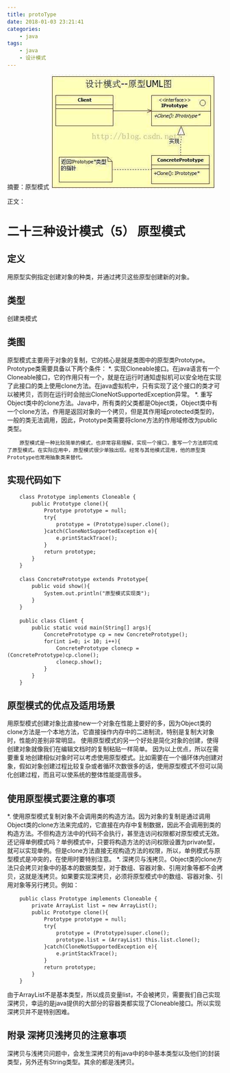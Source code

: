 ```yaml
---
title: protoType
date: 2018-01-03 23:21:41
categories:
	- java
tags:
	- java
	- 设计模式
---
```

摘要：原型模式
![](/images/protoType.jpeg)
<!-- more -->
正文：
# 二十三种设计模式（5） 原型模式
## 定义 
用原型实例指定创建对象的种类，并通过拷贝这些原型创建新的对象。
## 类型 
创建类模式 
## 类图
原型模式主要用于对象的复制，它的核心是就是类图中的原型类Prototype。Prototype类需要具备以下两个条件：
*. 实现Cloneable接口。在java语言有一个Cloneable接口，它的作用只有一个，就是在运行时通知虚拟机可以安全地在实现了此接口的类上使用clone方法。在java虚拟机中，只有实现了这个接口的类才可以被拷贝，否则在运行时会抛出CloneNotSupportedException异常。
*.     重写Object类中的clone方法。Java中，所有类的父类都是Object类，Object类中有一个clone方法，作用是返回对象的一个拷贝，但是其作用域protected类型的，一般的类无法调用，因此，Prototype类需要将clone方法的作用域修改为public类型。

        原型模式是一种比较简单的模式，也非常容易理解，实现一个接口，重写一个方法即完成了原型模式。在实际应用中，原型模式很少单独出现。经常与其他模式混用，他的原型类Prototype也常用抽象类来替代。
## 实现代码如下 
```
    class Prototype implements Cloneable {  
        public Prototype clone(){  
            Prototype prototype = null;  
            try{  
                prototype = (Prototype)super.clone();  
            }catch(CloneNotSupportedException e){  
                e.printStackTrace();  
            }  
            return prototype;   
        }  
    }  
      
    class ConcretePrototype extends Prototype{  
        public void show(){  
            System.out.println("原型模式实现类");  
        }  
    }  
      
    public class Client {  
        public static void main(String[] args){  
            ConcretePrototype cp = new ConcretePrototype();  
            for(int i=0; i< 10; i++){  
                ConcretePrototype clonecp = (ConcretePrototype)cp.clone();  
                clonecp.show();  
            }  
        }  
    }  
```
## 原型模式的优点及适用场景
用原型模式创建对象比直接new一个对象在性能上要好的多，因为Object类的clone方法是一个本地方法，它直接操作内存中的二进制流，特别是复制大对象时，性能的差别非常明显。
使用原型模式的另一个好处是简化对象的创建，使得创建对象就像我们在编辑文档时的复制粘贴一样简单。
因为以上优点，所以在需要重复地创建相似对象时可以考虑使用原型模式。比如需要在一个循环体内创建对象，假如对象创建过程比较复杂或者循环次数很多的话，使用原型模式不但可以简化创建过程，而且可以使系统的整体性能提高很多。
## 使用原型模式要注意的事项
*. 使用原型模式复制对象不会调用类的构造方法。因为对象的复制是通过调用Object类的clone方法来完成的，它直接在内存中复制数据，因此不会调用到类的构造方法。不但构造方法中的代码不会执行，甚至连访问权限都对原型模式无效。还记得单例模式吗？单例模式中，只要将构造方法的访问权限设置为private型，就可以实现单例。但是clone方法直接无视构造方法的权限，所以，单例模式与原型模式是冲突的，在使用时要特别注意。
*. 深拷贝与浅拷贝。Object类的clone方法只会拷贝对象中的基本的数据类型，对于数组、容器对象、引用对象等都不会拷贝，这就是浅拷贝。如果要实现深拷贝，必须将原型模式中的数组、容器对象、引用对象等另行拷贝。例如：
```
    public class Prototype implements Cloneable {  
        private ArrayList list = new ArrayList();  
        public Prototype clone(){  
            Prototype prototype = null;  
            try{  
                prototype = (Prototype)super.clone();  
                prototype.list = (ArrayList) this.list.clone();  
            }catch(CloneNotSupportedException e){  
                e.printStackTrace();  
            }  
            return prototype;   
        }  
    }  
```
 由于ArrayList不是基本类型，所以成员变量list，不会被拷贝，需要我们自己实现深拷贝，幸运的是java提供的大部分的容器类都实现了Cloneable接口。所以实现深拷贝并不是特别困难。
 ## 附录 深拷贝浅拷贝的注意事项
 深拷贝与浅拷贝问题中，会发生深拷贝的有java中的8中基本类型以及他们的封装类型，另外还有String类型。其余的都是浅拷贝。